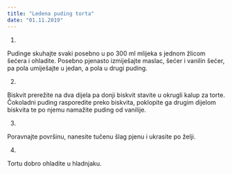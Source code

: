 ```yaml
--- 
title: "Ledena puding torta"
date: "01.11.2019"
---
```


1.
Pudinge skuhajte svaki posebno u po 300 ml mlijeka s jednom žlicom šećera i ohladite. Posebno pjenasto izmiješajte maslac, šećer i vanilin šećer, pa pola umiješajte u jedan, a pola u drugi puding.

2.
Biskvit prerežite na dva dijela pa donji biskvit stavite u okrugli kalup za torte. Čokoladni puding rasporedite preko biskvita, poklopite ga drugim dijelom biskvita te po njemu namažite puding od vanilije.

3.
Poravnajte površinu, nanesite tučenu šlag pjenu i ukrasite po želji.

4.
Tortu dobro ohladite u hladnjaku.


